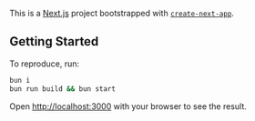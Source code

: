 This is a [Next.js](https://nextjs.org) project bootstrapped with [`create-next-app`](https://nextjs.org/docs/app/api-reference/cli/create-next-app).

## Getting Started

To reproduce, run:

```bash
bun i
bun run build && bun start
```

Open [http://localhost:3000](http://localhost:3000) with your browser to see the result.
